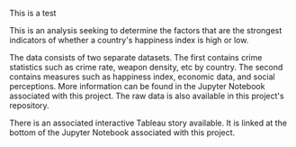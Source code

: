 This is a test

This is an analysis seeking to determine the factors that are the strongest indicators of whether a country's happiness index is high or low.

The data consists of two separate datasets. The first contains crime statistics such as crime rate, weapon density, etc by country. The second contains measures such as happiness index, economic data, and social perceptions. More information can be found in the Jupyter Notebook associated with this project. The raw data is also available in this project's repository.

There is an associated interactive Tableau story available. It is linked at the bottom of the Jupyter Notebook associated with this project.
